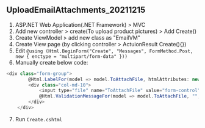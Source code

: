 ## UploadEmailAttachments_20211215
1. ASP.NET Web Application(.NET Framework) > MVC
2. Add new controller > create(To upload product pictures) > Add Create()
3. Create ViewModel > add new class as "EmailVM"
4. Create View page (by clicking controller > ActuionResult Create(){})
5. Edit `@using (Html.BeginForm("Create", "Messages", FormMethod.Post, new { enctype = "multipart/form-data" }))`
6. Manually create below code: 
```C# =    
<div class="form-group">
        @Html.LabelFor(model => model.ToAttachFile, htmlAttributes: new { @class = "control-label col-md-2" })
        <div class="col-md-10">
            <input type="file" name="ToAttachFile" value="form-control" />
            @Html.ValidationMessageFor(model => model.ToAttachFile, "", new { @class = "text-danger" })
        </div>
    </div>
```
7. Run `Create.cshtml`
